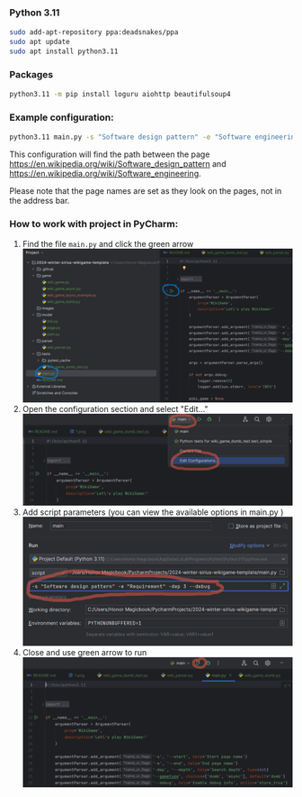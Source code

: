 ### Python 3.11
```bash
sudo add-apt-repository ppa:deadsnakes/ppa
sudo apt update 
sudo apt install python3.11
```

### Packages
```bash
python3.11 -m pip install loguru aiohttp beautifulsoup4
```

### Example configuration:
```bash
python3.11 main.py -s "Software design pattern" -e "Software engineering" -dep 3 --debug
```
This configuration will find the path between the page https://en.wikipedia.org/wiki/Software_design_pattern and https://en.wikipedia.org/wiki/Software_engineering.

Please note that the page names are set as they look on the pages, not in the address bar.

### How to work with project in PyCharm:
1. Find the file `main.py` and click the green arrow
![step1](./images/1.png)
2. Open the configuration section and select "Edit..."
![step2](./images/2.png)
3. Add script parameters (you can view the available options in main.py )
![step3](./images/3.png)
4. Close and use green arrow to run
![step4](./images/4.png)